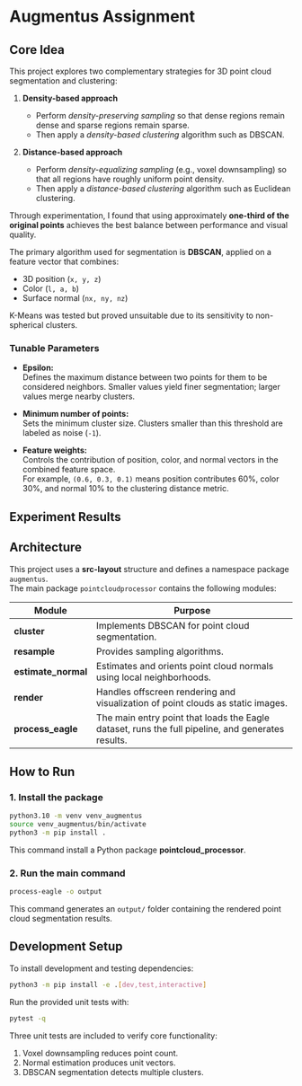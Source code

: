 # Augmentus Assignment

## Core Idea

This project explores two complementary strategies for 3D point cloud segmentation and clustering:

1. **Density-based approach**  
   - Perform *density-preserving sampling* so that dense regions remain dense and sparse regions remain sparse.  
   - Then apply a *density-based clustering* algorithm such as DBSCAN.

2. **Distance-based approach**  
   - Perform *density-equalizing sampling* (e.g., voxel downsampling) so that all regions have roughly uniform point density.  
   - Then apply a *distance-based clustering* algorithm such as Euclidean clustering.

Through experimentation, I found that using approximately **one-third of the original points** achieves the best balance between performance and visual quality.

The primary algorithm used for segmentation is **DBSCAN**, applied on a feature vector that combines:
- 3D position (`x, y, z`)
- Color (`l, a, b`)
- Surface normal (`nx, ny, nz`)

K-Means was tested but proved unsuitable due to its sensitivity to non-spherical clusters.

### Tunable Parameters
- **Epsilon:**  
  Defines the maximum distance between two points for them to be considered neighbors. Smaller values yield finer segmentation; larger values merge nearby clusters.

- **Minimum number of points:**  
  Sets the minimum cluster size. Clusters smaller than this threshold are labeled as noise (`-1`).

- **Feature weights:**  
  Controls the contribution of position, color, and normal vectors in the combined feature space.  
  For example, `(0.6, 0.3, 0.1)` means position contributes 60%, color 30%, and normal 10% to the clustering distance metric.

## Experiment Results



## Architecture

This project uses a **src-layout** structure and defines a namespace package `augmentus`.  
The main package `pointcloudprocessor` contains the following modules:

| Module | Purpose |
|---------|----------|
| **cluster** | Implements DBSCAN for point cloud segmentation. |
| **resample** | Provides sampling algorithms. |
| **estimate_normal** | Estimates and orients point cloud normals using local neighborhoods. |
| **render** | Handles offscreen rendering and visualization of point clouds as static images. |
| **process_eagle** | The main entry point that loads the Eagle dataset, runs the full pipeline, and generates results. |


## How to Run

### 1. Install the package
```bash
python3.10 -m venv venv_augmentus
source venv_augmentus/bin/activate
python3 -m pip install .
```
This command install a Python package **pointcloud_processor**.

### 2. Run the main command
```bash
process-eagle -o output
```
This command generates an `output/` folder containing the rendered point cloud segmentation results.

## Development Setup

To install development and testing dependencies:
```bash
python3 -m pip install -e .[dev,test,interactive]
```

Run the provided unit tests with:
```bash
pytest -q
```

Three unit tests are included to verify core functionality:
1. Voxel downsampling reduces point count.  
2. Normal estimation produces unit vectors.  
3. DBSCAN segmentation detects multiple clusters.
